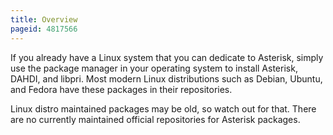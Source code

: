```yaml
---
title: Overview
pageid: 4817566
---
```


If you already have a Linux system that you can dedicate to Asterisk, simply use the package manager in your operating system to install Asterisk, DAHDI, and libpri. Most modern Linux distributions such as Debian, Ubuntu, and Fedora have these packages in their repositories.

Linux distro maintained packages may be old, so watch out for that. There are no currently maintained official repositories for Asterisk packages.

